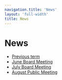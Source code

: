 ```yaml
---
navigation.title: 'News'
layout: 'full-width'
title: News
---
```


# News

* [Previous term](/news/previous)
* [June Board Meeting](/news/june)
* [July Board Meeting](/news/july)
* [August Public Meeting](/news/august)
